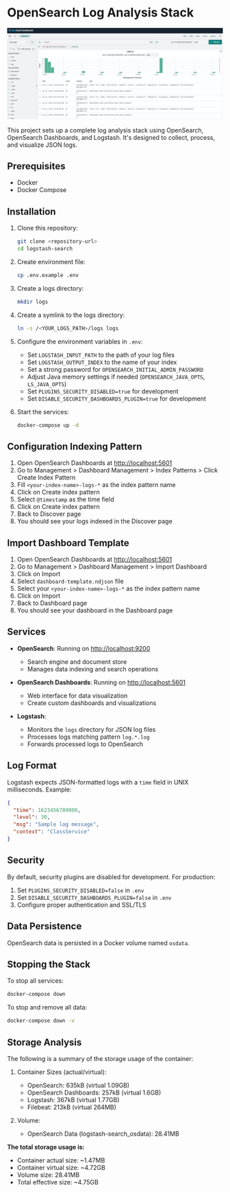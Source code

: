 # OpenSearch Log Analysis Stack

![Cover Image](cover.png)

This project sets up a complete log analysis stack using OpenSearch, OpenSearch Dashboards, and Logstash. It's designed to collect, process, and visualize JSON logs.

## Prerequisites

- Docker
- Docker Compose

## Installation

1. Clone this repository:

   ```bash
   git clone <repository-url>
   cd logstash-search
   ```

2. Create environment file:

   ```bash
   cp .env.example .env
   ```

3. Create a logs directory:

   ```bash
   mkdir logs
   ```

4. Create a symlink to the logs directory:

   ```bash
   ln -s /<YOUR_LOGS_PATH>/logs logs
   ```

5. Configure the environment variables in `.env`:
   - Set `LOGSTASH_INPUT_PATH` to the path of your log files
   - Set `LOGSTASH_OUTPUT_INDEX` to the name of your index
   - Set a strong password for `OPENSEARCH_INITIAL_ADMIN_PASSWORD`
   - Adjust Java memory settings if needed (`OPENSEARCH_JAVA_OPTS`, `LS_JAVA_OPTS`)
   - Set `PLUGINS_SECURITY_DISABLED=true` for development
   - Set `DISABLE_SECURITY_DASHBOARDS_PLUGIN=true` for development

6. Start the services:

   ```bash
   docker-compose up -d
   ```

## Configuration Indexing Pattern

1. Open OpenSearch Dashboards at [http://localhost:5601](http://localhost:5601)
2. Go to Management > Dashboard Management > Index Patterns > Click Create Index Pattern
3. Fill `<your-index-name>-logs-*` as the index pattern name
4. Click on Create index pattern
5. Select `@timestamp` as the time field
6. Click on Create index pattern
7. Back to Discover page
8. You should see your logs indexed in the Discover page

## Import Dashboard Template

1. Open OpenSearch Dashboards at [http://localhost:5601](http://localhost:5601)
2. Go to Management > Dashboard Management > Import Dashboard
3. Click on Import
4. Select `dashboard-template.ndjson` file
5. Select your `<your-index-name>-logs-*` as the index pattern name
6. Click on Import
7. Back to Dashboard page
8. You should see your dashboard in the Dashboard page

## Services

- **OpenSearch**: Running on [http://localhost:9200](http://localhost:9200)
  - Search engine and document store
  - Manages data indexing and search operations

- **OpenSearch Dashboards**: Running on [http://localhost:5601](http://localhost:5601)
  - Web interface for data visualization
  - Create custom dashboards and visualizations

- **Logstash**:
  - Monitors the `logs` directory for JSON log files
  - Processes logs matching pattern `log.*.log`
  - Forwards processed logs to OpenSearch

## Log Format

Logstash expects JSON-formatted logs with a `time` field in UNIX milliseconds. Example:

```json
{
  "time": 1623456789000,
  "level": 30,
  "msg": "Sample log message",
  "context": "ClassService"
}
```

## Security

By default, security plugins are disabled for development. For production:

1. Set `PLUGINS_SECURITY_DISABLED=false` in `.env`
2. Set `DISABLE_SECURITY_DASHBOARDS_PLUGIN=false` in `.env`
3. Configure proper authentication and SSL/TLS

## Data Persistence

OpenSearch data is persisted in a Docker volume named `osdata`.

## Stopping the Stack

To stop all services:

```bash
docker-compose down
```

To stop and remove all data:

```bash
docker-compose down -v
```

## Storage Analysis

The following is a summary of the storage usage of the container:

1. Container Sizes (actual/virtual):
   - OpenSearch: 635kB (virtual 1.09GB)
   - OpenSearch Dashboards: 257kB (virtual 1.6GB)
   - Logstash: 367kB (virtual 1.77GB)
   - Filebeat: 213kB (virtual 264MB)

2. Volume:
   - OpenSearch Data (logstash-search_osdata): 28.41MB

**The total storage usage is:**

- Container actual size: ~1.47MB
- Container virtual size: ~4.72GB
- Volume size: 28.41MB
- Total effective size: ~4.75GB
